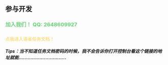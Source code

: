 ## 参与开发
<h3 style="color: #66d476">加入我们！ QQ: 2648609927</h3>

##### 
<a style="text-decoration: none; color: #ffcf3f" href="https://www.yuque.com/u37899385/swciur/adg67dfiyb0v7l6s?singleDoc#efYE 《AnanasUI任务汇总》 密码：csgu">点我进入语雀任务文档！</a>

<h5>Tips：当不知道任务文档密码的时候，我不会告诉你打开控制台看这个链接的地址就能................................</h5>

